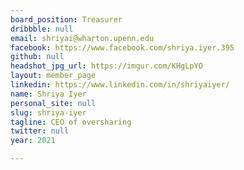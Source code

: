 ```yaml
---
board_position: Treasurer
dribbble: null
email: shriyai@wharton.upenn.edu
facebook: https://www.facebook.com/shriya.iyer.395
github: null
headshot_jpg_url: https://imgur.com/KHgLpYO
layout: member_page
linkedin: https://www.linkedin.com/in/shriyaiyer/
name: Shriya Iyer
personal_site: null
slug: shriya-iyer
tagline: CEO of oversharing
twitter: null
year: 2021

---
```


